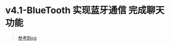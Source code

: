 # v4.1-BlueTooth 实现蓝牙通信 完成聊天功能

> [参考Blog](https://blog.csdn.net/Waysoning/article/details/106276317)